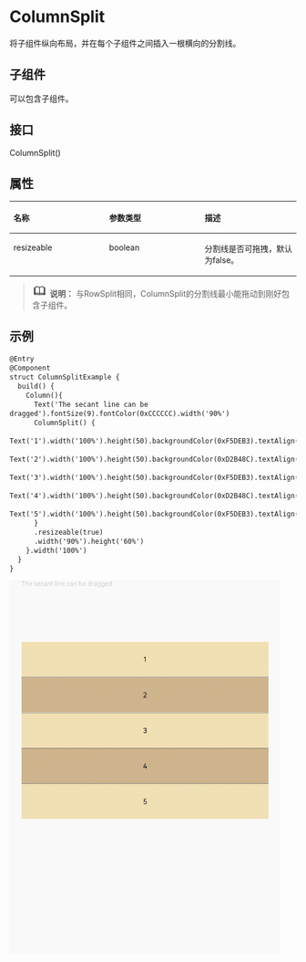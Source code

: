 # ColumnSplit<a name="ZH-CN_TOPIC_0000001121464544"></a>

将子组件纵向布局，并在每个子组件之间插入一根横向的分割线。

## 子组件<a name="section5989144051714"></a>

可以包含子组件。

## 接口<a name="section1643325819470"></a>

ColumnSplit\(\)

## 属性<a name="section945991855410"></a>

<a name="table252174055416"></a>
<table><thead align="left"><tr id="row353940135411"><th class="cellrowborder" valign="top" width="33.333333333333336%" id="mcps1.1.4.1.1"><p id="p175318403545"><a name="p175318403545"></a><a name="p175318403545"></a>名称</p>
</th>
<th class="cellrowborder" valign="top" width="33.29332933293329%" id="mcps1.1.4.1.2"><p id="p453194014548"><a name="p453194014548"></a><a name="p453194014548"></a>参数类型</p>
</th>
<th class="cellrowborder" valign="top" width="33.373337333733375%" id="mcps1.1.4.1.3"><p id="p19531240145412"><a name="p19531240145412"></a><a name="p19531240145412"></a>描述</p>
</th>
</tr>
</thead>
<tbody><tr id="row125384035411"><td class="cellrowborder" valign="top" width="33.333333333333336%" headers="mcps1.1.4.1.1 "><p id="p1753134065413"><a name="p1753134065413"></a><a name="p1753134065413"></a>resizeable</p>
</td>
<td class="cellrowborder" valign="top" width="33.29332933293329%" headers="mcps1.1.4.1.2 "><p id="p85364012541"><a name="p85364012541"></a><a name="p85364012541"></a>boolean</p>
</td>
<td class="cellrowborder" valign="top" width="33.373337333733375%" headers="mcps1.1.4.1.3 "><p id="p85314400547"><a name="p85314400547"></a><a name="p85314400547"></a>分割线是否可拖拽，默认为false。</p>
</td>
</tr>
</tbody>
</table>

>![](../../public_sys-resources/icon-note.gif) **说明：** 
>与RowSplit相同，ColumnSplit的分割线最小能拖动到刚好包含子组件。

## 示例<a name="section1078035104913"></a>

```
@Entry
@Component
struct ColumnSplitExample {
  build() {
    Column(){
      Text('The secant line can be dragged').fontSize(9).fontColor(0xCCCCCC).width('90%')
      ColumnSplit() {
        Text('1').width('100%').height(50).backgroundColor(0xF5DEB3).textAlign(TextAlign.Center)
        Text('2').width('100%').height(50).backgroundColor(0xD2B48C).textAlign(TextAlign.Center)
        Text('3').width('100%').height(50).backgroundColor(0xF5DEB3).textAlign(TextAlign.Center)
        Text('4').width('100%').height(50).backgroundColor(0xD2B48C).textAlign(TextAlign.Center)
        Text('5').width('100%').height(50).backgroundColor(0xF5DEB3).textAlign(TextAlign.Center)
      }
      .resizeable(true)
      .width('90%').height('60%')
    }.width('100%')
  }
}
```

![](figures/ColumnSplit.gif)

